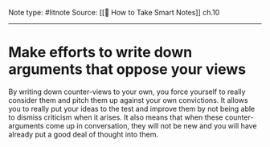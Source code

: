 Note type: #litnote
Source: [[📖 How to Take Smart Notes]] ch.10

---
# Make efforts to write down arguments that oppose your views
By writing down counter-views to your own, you force yourself to really consider them and pitch them up against your own convictions. It allows you to really put your ideas to the test and improve them by not being able to dismiss criticism when it arises. It also means that when these counter-arguments come up in conversation, they will not be new and you will have already put a good deal of thought into them.